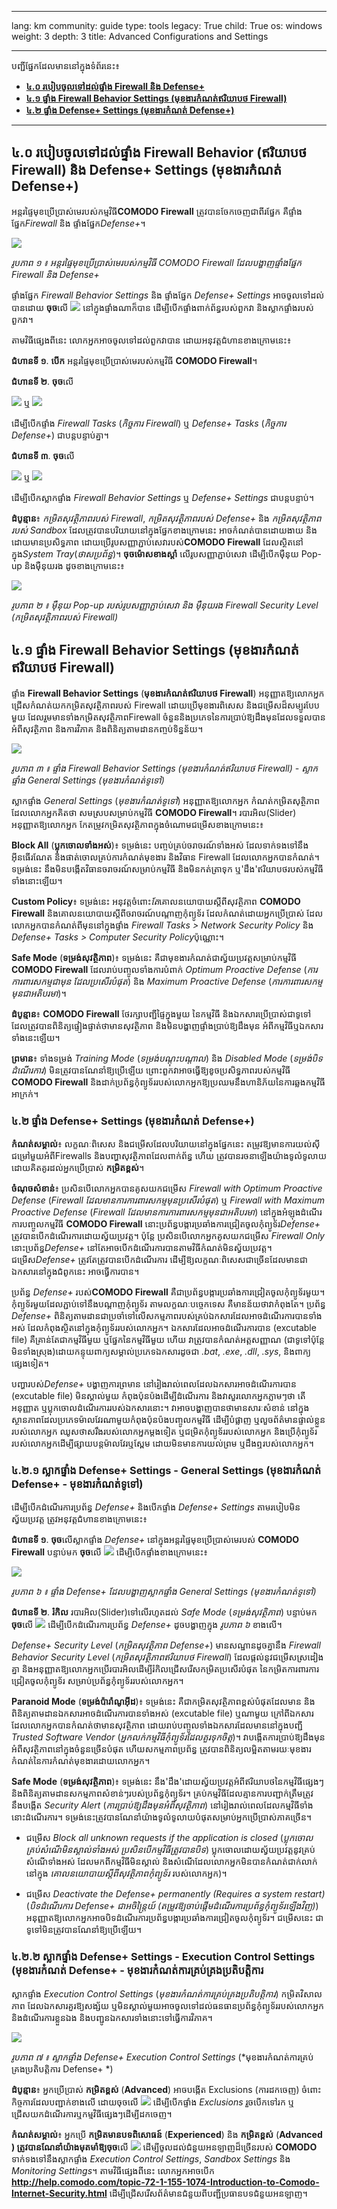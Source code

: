 

---

lang: km
community: guide
type: tools
legacy: True
child: True
os: windows
weight: 3
depth: 3
title: Advanced Configurations and Settings

---

បញ្ជីផ្នែកដែលមាននៅក្នុងទំព័រនេះ៖

- [**៤.០ របៀបចូលទៅដល់ផ្ទាំង Firewall និង Defense+**](#4.0)
- [**៤.១ ផ្ទាំង Firewall Behavior Settings (មុខងារកំណត់ឥរិយាបថ Firewall)**](#4.1)
- [**៤.២ ផ្ទាំង Defense+ Settings (មុខងារកំណត់ Defense+)**](#4.2)

-------

<a name="4.0"></a>
## ៤.០ របៀបចូលទៅដល់ផ្ទាំង Firewall Behavior (ឥរិយាបថ Firewall) និង Defense+ Settings (មុខងារកំណត់ Defense+) ##

អន្តរផ្ទៃមុខប្រើប្រាស់មេរបស់កម្មវិធី**COMODO Firewall** ត្រូវបានចែកចេញជាពីរផ្នែក គឺផ្ទាំងផ្នែក*Firewall* និង ផ្ទាំងផ្នែក*Defense+*។

![](/sbox/screen/comodo-en/80.png)

*រូបភាព ១ ៖  អន្តរផ្ទៃមុខប្រើប្រាស់មេរបស់កម្មវិធី COMODO Firewall ដែលបង្ហាញផ្ទាំងផ្នែក Firewall និង Defense+*

ផ្ទាំងផ្នែក *Firewall Behavior Settings* និង ផ្ទាំងផ្នែក *Defense+ Settings* អាចចូលទៅដល់បានដោយ **ចុច**លើ ![](/sbox/screen/comodo-en/43.png) នៅក្នុងផ្ទាំងណាក៏បាន ដើម្បីបើកផ្ទាំងពាក់ព័ន្ធរបស់ពួកវា និងស្លាកផ្ទាំងរបស់ពួកវា។

តាមវិធីផ្សេងពីនេះ លោកអ្នកអាចចូលទៅដល់ពួកវាបាន ដោយអនុវត្តជំហានខាងក្រោមនេះ៖

**ជំហានទី ១**. **បើក** អន្តរផ្ទៃមុខប្រើប្រាស់មេរបស់កម្មវិធី **COMODO Firewall**។ 

**ជំហានទី ២**. **ចុច**លើ

![](/sbox/screen/comodo-en/60.png) ឬ ![](/sbox/screen/comodo-en/81.png)

ដើម្បីបើកផ្ទាំង *Firewall Tasks* (*កិច្ចការ Firewall*) ឬ *Defense+  Tasks* (*កិច្ចការ Defense+*) ជាបន្តបន្ទាប់គ្នា។ 

**ជំហានទី ៣**. **ចុច**លើ 

![](/sbox/screen/comodo-en/82.png) ឬ ![](/sbox/screen/comodo-en/83.png) 

ដើម្បីបើកស្លាកផ្ទាំង *Firewall Behavior Settings* ឬ *Defense+ Settings* ជាបន្តបន្ទាប់។

**ដំបូន្មាន**៖ *កម្រិតសុវត្ថិភាពរបស់ Firewall*, *កម្រិតសុវត្ថិភាពរបស់ Defense+* និង *កម្រិតសុវត្ថិភាពរបស់ Sandbox* ដែលត្រូវបានបរិយាយនៅក្នុងផ្នែកខាងក្រោមនេះ អាចកំណត់បានដោយងាយ និងដោយមានប្រសិទ្ធភាព ដោយប្រើរូបសញ្ញាភ្ជាប់សេវារបស់**COMODO Firewall** ដែលស្ថិតនៅក្នុង*System Tray*(*ថាសប្រព័ន្ធ*)។ **ចុចម៉ោសខាងស្តាំ** លើរូបសញ្ញាភ្ជាប់សេវា ដើម្បីបើកម៉ឺនុយ Pop-up និងម៉ឺនុយរង ដូចខាងក្រោមនេះ៖ 

![](/sbox/screen/comodo-en/84.png)

*រូបភាព ២ ៖ ម៉ឺនុយ Pop-up របស់រូបសញ្ញាភ្ជាប់សេវា និង ម៉ឺនុយរង Firewall Security Level (កម្រិតសុវត្ថិភាពរបស់ Firewall)* 

<a name="4.1"></a>
## ៤.១ ផ្ទាំង Firewall Behavior Settings (មុខងារកំណត់ឥរិយាបថ Firewall) ##

ផ្ទាំង **Firewall Behavior Settings** (**មុខងារកំណត់ឥរិយាបថ Firewall**) អនុញ្ញាតឱ្យលោកអ្នកជ្រើសកំណត់យកកម្រិតសុវត្ថិភាពរបស់ Firewall  ដោយប្រើមុខងារពិសេស និងជម្រើសដ៏សម្បូរបែបមួយ ដែលរួមមានទាំងកម្រិតសុវត្ថិភាពFirewall  ចំនួននិងប្រភេទនៃការប្រាប់ឱ្យដឹងមុនដែលទទួលបានអំពីសុវត្ថិភាព  និងការវិភាគ និងពិនិត្យតាមដានកញ្ចប់ទិន្នន័យ។ 

![](/sbox/screen/comodo-en/44.png)

*រូបភាព ៣ ៖ ផ្ទាំង Firewall Behavior Settings (មុខងារកំណត់ឥរិយាបថ Firewall) - ស្លាកផ្ទាំង General Settings (មុខងារកំណត់ទូទៅ)*

ស្លាកផ្ទាំង *General Settings* (*មុខងារកំណត់ទូទៅ*) អនុញ្ញាតឱ្យលោកអ្នក កំណត់កម្រិតសុត្ថិភាពដែលលោកអ្នកគិតថា សមស្របសម្រាប់កម្មវិធី **COMODO Firewall**។  របារអិល(Slider) អនុញ្ញាតឱ្យលោកអ្នក កែតម្រូវកម្រិតសុវត្ថិភាពក្នុងចំណោមជម្រើសខាងក្រោមនេះ៖

**Block All** (**ប្លុកចោលទាំងអស់**)៖ ទម្រង់នេះ បញ្ចប់គ្រប់ចរាចរណ៍ទាំងអស់ ដែលទាក់ទងទៅនឹងអ៊ីនធើរណែត និងផាត់ចោលគ្រប់ការកំណត់មុខងារ និងវិធាន Firewall ដែលលោកអ្នកបានកំណត់។ ទម្រង់នេះ នឹងមិនបង្កើតវិធានចរាចរណ៍សម្រាប់កម្មវិធី និងមិនកត់ត្រាទុក ឬ'ដឹង'ឥរិយាបថរបស់កម្មវិធីទាំងនោះឡើយ។

**Custom Policy**៖ ទម្រង់នេះ អនុវត្តចំពោះ*តែ*គោលនយោបាយស្តីពីសុវត្ថិភាព **COMODO Firewall** និងគោលនយោបាយស្តីពីចរាចរណ៍បណ្តាញកុំព្យូទ័រ ដែលកំណត់ដោយអ្នកប្រើប្រាស់ ដែលលោកអ្នកបានកំណត់ពីមុននៅក្នុងផ្ទាំង *Firewall Tasks > Network Security Policy* និង *Defense+ Tasks > Computer Security Policy*ប៉ុណ្ណោះ។ 

**Safe Mode** (**ទម្រង់សុវត្ថិភាព**)៖ ទម្រង់នេះ គឺជាមុខងារកំណត់ជាស្វ័យប្រវត្តសម្រាប់កម្មវិធី **COMODO Firewall** ដែលរាប់បញ្ចូលទាំងការបំពាក់ *Optimum Proactive Defense* (*ការការពារសកម្មជាមុន ដែលប្រសើរបំផុត*) និង *Maximum Proactive Defense* (*ការការពារសកម្មមុនជាអតិបរមា*)។

**ដំបូន្មាន**៖ **COMODO Firewall** ថែរក្សាបញ្ជីផ្ទៃក្នុងមួយ នៃកម្មវិធី និងឯកសារប្រើប្រាស់ជាទូទៅ ដែលត្រូវបានពិនិត្យផ្ទៀងផ្ទាត់ថាមានសុវត្ថិភាព និងមិនបង្ហាញផ្ទាំងប្រាប់ឱ្យដឹងមុន អំពីកម្មវិធីឬឯកសារទាំងនេះឡើយ។

**ព្រមាន**៖ ទាំងទម្រង់ *Training Mode* (*ទម្រង់បណ្តុះបណ្តាល*) និង *Disabled Mode* (*ទម្រង់បិទដំណើរការ*) មិនត្រូវបានណែនាំឱ្យប្រើឡើយ ព្រោះពួកវាអាចធ្វើឱ្យខូចប្រសិទ្ធភាពរបស់កម្មវិធី **COMODO Firewall** និងដាក់ប្រព័ន្ធកុំព្យូទ័ររបស់លោកអ្នកឱ្យប្រឈមនឹងហានិភ័យនៃការឆ្លងកម្មវិធីអាក្រក់។ 

<a name="4.2"></a>
### ៤.២ ផ្ទាំង Defense+ Settings (មុខងារកំណត់ Defense+) ###

**កំណត់សម្គាល់**៖ លក្ខណៈពិសេស និងជម្រើសដែលបរិយាយនៅក្នុងផ្នែកនេះ តម្រូវឱ្យមានការយល់ស៊ីជម្រៅមួយអំពីFirewalls និងបញ្ហាសុវត្ថិភាពដែលពាក់ព័ន្ធ ហើយ ត្រូវបានរចនាឡើងយ៉ាងទូលំទូលាយ ដោយគិតគូរដល់អ្នកប្រើប្រាស់ **កម្រិតខ្ពស់**។

**ចំណុចសំខាន់**៖ ប្រសិនបើលោកអ្នកបានគូសយកជម្រើស *Firewall with Optimum Proactive Defense* (*Firewall ដែលមានការការពារសកម្មមុនប្រសើរបំផុត*) ឬ *Firewall with Maximum Proactive Defense* (*Firewall ដែលមានការការពារសកម្មមុនជាអតិបរមា*) នៅក្នុងអំឡុងដំណើរការបញ្ចូលកម្មវិធី **COMODO Firewall**  នោះប្រព័ន្ធបង្ការប្រឆាំងការជ្រៀតចូលកុំព្យូទ័រ*Defense+* ត្រូវបានបើកដំណើរការដោយស្វ័យប្រវត្ត។ ប៉ុន្តែ ប្រសិនបើលោកអ្នកគូសយកជម្រើស *Firewall Only* នោះប្រព័ន្ធ*Defense+* នៅតែអាចបើកដំណើរការបានតាមវិធីកំណត់មិនស្វ័យប្រវត្ត។ ជម្រើស*Defense+* ត្រូវតែត្រូវបានបើកដំណើរការ  ដើម្បីឱ្យលក្ខណៈពិសេសជាច្រើនដែលមានជាឯកសារនៅក្នុងជំពូកនេះ អាចធ្វើការបាន។

ប្រព័ន្ធ *Defense+* របស់**COMODO Firewall** គឺជាប្រព័ន្ធបង្ការប្រឆាំងការជ្រៀតចូលកុំព្យូទ័រមួយ។ កុំព្យូទ័រមួយដែលភ្ជាប់ទៅនឹងបណ្តាញកុំព្យូទ័រ តាមលក្ខណៈបច្ចេកទេស គឺមានន័យថាវាកំពុងតែ។ ប្រព័ន្ធ *Defense+* ពិនិត្យតាមដានជាប្រចាំទៅលើសកម្មភាពរបស់គ្រប់ឯកសារដែលអាចដំណើរការបានទាំងអស់ ដែលកំពុងស្ថិតនៅក្នុងកុំព្យូទ័ររបស់លោកអ្នក។ ឯកសារដែលអាចដំណើរការបាន (excutable file) គឺគ្រាន់តែជាកម្មវិធីមួយ ឬផ្នែកនៃកម្មវិធីមួយ ហើយ វាត្រូវបានកំណត់អត្តសញ្ញាណ (ជាទូទៅប៉ុន្តែមិនទាំងស្រុង)ដោយកន្ទុយពាក្យសម្គាល់ប្រភេទឯកសារដូចជា *.bat*, *.exe*, *.dll*, *.sys*, និងពាក្យផ្សេងទៀត។ 

បញ្ហារបស់*Defense+* បង្ហាញការព្រមាន នៅរៀងរាល់ពេលដែលឯកសារអាចដំណើរការបាន (excutable file) មិនស្គាល់មួយ កំពុងប៉ុនប៉ងដើម្បីដំណើរការ និងវាសួរលោកអ្នកភ្លាមៗថា តើអនុញ្ញាត ឬប្លុកចោលដំណើរការរបស់ឯកសារនោះ។ វាអាចបង្ហាញបានថាមានសារៈសំខាន់ នៅក្នុងស្ថានភាពដែលប្រភេទម៉ាលវែរណាមួយកំពុងប៉ុនប៉ងបញ្ចូលកម្មវិធី ដើម្បីបំផ្លាញ ឬលួចព័ត៌មានផ្ទាល់ខ្លួនរបស់លោកអ្នក ឈូសថាសរឹងរបស់លោកអ្នកម្តងទៀត ឬជម្រិតកុំព្យូទ័ររបស់លោកអ្នក និងប្រើកុំព្យូទ័ររបស់លោកអ្នកដើម្បីផ្សាយបន្តម៉ាលវែរឬស្ពែម ដោយមិនមានការយល់ព្រម ឬដឹងឮរបស់លោកអ្នក។

### ៤.២.១ ស្លាកផ្ទាំង Defense+ Settings - General Settings (មុខងារកំណត់ Defense+ - មុខងារកំណត់ទូទៅ) ###

ដើម្បីបើកដំណើរការប្រព័ន្ធ *Defense+* និងបើកផ្ទាំង *Defense+ Settings* តាមរបៀបមិនស្វ័យប្រវត្ត ត្រូវអនុវត្តជំហានខាងក្រោមនេះ៖

**ជំហានទី ១**. **ចុច**លើស្លាកផ្ទាំង *Defense+* នៅក្នុងអន្តរផ្ទៃមុខប្រើប្រាស់មេរបស់ **COMODO Firewall** បន្ទាប់មក **ចុច**លើ ![](/sbox/screen/comodo-en/50.png) ដើម្បីបើកផ្ទាំងខាងក្រោមនេះ៖

![](/sbox/screen/comodo-en/51.png)

*រូបភាព ៦ ៖ ផ្ទាំង Defense+ ដែលបង្ហាញស្លាកផ្ទាំង General Settings (មុខងារកំណត់ទូទៅ)*

**ជំហានទី ២**. **រំកិល** របារអិល(Slider)ទៅលើរហូតដល់ *Safe Mode* (*ទម្រង់សុវត្ថិភាព*)  បន្ទាប់មក **ចុច**លើ ![](/sbox/screen/comodo-en/06.png) ដើម្បីបើកដំណើរការប្រព័ន្ធ *Defense+* ដូចបង្ហាញក្នុង *រូបភាព ៦* ខាងលើ។

*Defense+ Security Level* (*កម្រិតសុវត្ថិភាព Defense+*) មានសណ្ឋានដូចគ្នានឹង *Firewall Behavior Security Level* (*កម្រិតសុវត្ថិភាពឥរិយាបថ Firewall*) ដែលផ្តល់នូវជម្រើសស្រដៀងគ្នា និងអនុញ្ញាតឱ្យលោកអ្នកប្រើរបារអិលដើម្បីរំកិលជ្រើសរើសកម្រិតប្រសើរបំផុត នៃកម្រិតការពារការជ្រៀតចូលកុំព្យូទ័រ សម្រាប់ប្រព័ន្ធកុំព្យូទ័ររបស់លោកអ្នក។

**Paranoid Mode** (**ទម្រង់ប៉ារ៉ាណូអ៊ីដ**)៖ ទម្រង់នេះ គឺជាកម្រិតសុវត្ថិភាពខ្ពស់បំផុតដែលមាន និងពិនិត្យតាមដានឯកសារអាចដំណើរការបានទាំងអស់ (excutable file) ឬណាមួយ ក្រៅពីឯកសារដែលលោកអ្នកបានកំណត់ថាមានសុវត្ថិភាព ដោយរាប់បញ្ចូលទាំងឯកសារដែលមាននៅក្នុងបញ្ជី *Trusted Software Vendor* (*អ្នកលក់កម្មវិធីកុំព្យូទ័រដែលគួរទុកចិត្ត*)។ វាបង្កើតការប្រាប់ឱ្យដឹងមុនអំពីសុវត្ថិភាពនៅក្នុងចំនួនច្រើនបំផុត  ហើយសកម្មភាពប្រព័ន្ធ ត្រូវបានពិនិត្យលម្អិតតាមរយៈមុខងារកំណត់នៃការកំណត់មុខងារដោយលោកអ្នក។

**Safe Mode** (**ទម្រង់សុវត្ថិភាព**)៖ ទម្រង់នេះ នឹង'ដឹង'ដោយស្វ័យប្រវត្តអំពីឥរិយាបថនៃកម្មវិធីផ្សេងៗ និងពិនិត្យតាមដានសកម្មភាពសំខាន់ៗរបស់ប្រព័ន្ធកុំព្យូទ័រ។ គ្រប់កម្មវិធីដែលគ្មានការបញ្ជាក់ត្រឹមត្រូវ នឹងបង្កើត *Security Alert* (*ការប្រាប់ឱ្យដឹងមុនអំពីសុវត្ថិភាព*) នៅរៀងរាល់ពេលដែលកម្មវិធីទាំងនោះដំណើរការ។ ទម្រង់នេះត្រូវបានណែនាំយ៉ាងទូលំទូលាយបំផុតសម្រាប់អ្នកប្រើប្រាស់ភាគច្រើន។

- ជម្រើស *Block all unknown requests if the application is closed* (*ប្លុកចោលគ្រប់សំណើមិនស្គាល់ទាំងអស់ ប្រសិនបើកម្មវិធីត្រូវបានបិទ*) ប្លុកចោលដោយស្វ័យប្រវត្តនូវគ្រប់សំណើទាំងអស់ ដែលមកពីកម្មវិធីមិនស្គាល់ និងសំណើដែលលោកអ្នកមិនបានកំណត់ជាក់លាក់នៅក្នុង *គោលនយោបាយស្តីពីសុវត្ថិភាពកុំព្យូទ័រ* របស់លោកអ្នក)។

- ជម្រើស *Deactivate the Defense+ permanently (Requires a system restart)* (*បិទដំណើរការ Defense+ ជាអចិន្ត្រៃយ៍ (តម្រូវឱ្យចាប់ផ្តើមដំណើរការប្រព័ន្ធកុំព្យូទ័រឡើងវិញ)*) អនុញ្ញាតឱ្យលោកអ្នកអាចបិទដំណើរការប្រព័ន្ធបង្ការប្រឆាំងការជ្រៀតចូលកុំព្យូទ័រ។ ជម្រើសនេះ ជាទូទៅមិនត្រូវបានណែនាំឱ្យប្រើឡើយ។ 

### ៤.២.២ ស្លាកផ្ទាំង Defense+ Settings - Execution Control Settings (មុខងារកំណត់ Defense+ - មុខងារកំណត់ការគ្រប់គ្រងប្រតិបត្តិការ ###

ស្លាកផ្ទាំង *Execution Control Settings* (*មុខងារកំណត់ការគ្រប់គ្រងប្រតិបត្តិការ*) កម្រិតវិសាលភាព ដែលឯកសារគួរឱ្យសង្ស័យ ឬមិនស្គាល់មួយអាចចូលទៅដល់ធនធានប្រព័ន្ធកុំព្យូទ័ររបស់លោកអ្នក និងដំណើរការខ្លួនឯង និងបញ្ជូនឯកសារទាំងនោះទៅធ្វើការវិភាគ។ 

![](/sbox/screen/comodo-en/54.png)

*រូបភាព ៧ ៖ ស្លាកផ្ទាំង Defense+ Execution Control Settings* (*មុខងារកំណត់ការគ្រប់គ្រងប្រតិបត្តិការ Defense+ *)

**ដំបូន្មាន**៖ អ្នកប្រើប្រាស់ **កម្រិតខ្ពស់** (**Advanced**) អាចបង្កើត Exclusions (ការដកចេញ) ចំពោះកិច្ចការដែលបញ្ជាក់ខាងលើ ដោយចុចលើ ![](/sbox/screen/comodo-en/55.png) ដើម្បីបើកផ្ទាំង *Exclusions* រួចបើកទៅរក ឬជ្រើសយកដំណើរការឬកម្មវិធីផ្សេងៗដើម្បីដកចេញ។

**កំណត់សម្គាល់**៖ អ្នកប្រើ **កម្រិតមានបទពិសោធន៍** (**Experienced**) និង **កម្រិតខ្ពស់** (**Advanced **) ត្រូវបានណែនាំយ៉ាងមុតមាំឱ្យ**ចុច**លើ ![](/sbox/screen/comodo-en/47.png) ដើម្បីចូលដល់ជំនួយអនឡាញដ៏ច្រើនរបស់ **COMODO** ទាក់ទងទៅនឹងស្លាកផ្ទាំង *Execution Control Settings*, *Sandbox Settings* និង *Monitoring Settings*។ តាមវិធីផ្សេងពីនេះ លោកអ្នកអាចបើក **http://help.comodo.com/topic-72-1-155-1074-Introduction-to-Comodo-Internet-Security.html** ដើម្បីជ្រើសរើសព័ត៌មានជំនួយពីបញ្ជីប្រធានបទជំនួយអនឡាញ។

